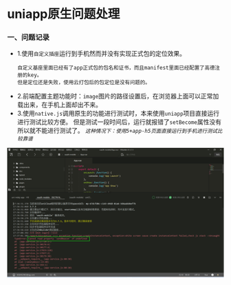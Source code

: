 # uniapp原生问题处理

### 一、问题记录

* 1.使用`自定义插座`运行到手机然而并没有实现正式包的定位效果。
    ```
    自定义基座里面已经有了app正式包的包名和证书，而且manifest里面已经配置了高德注册的key。
    但是定位还是失败，使用云打包后的包定位是没有问题的。
    ```
* 2.前端配置主题功能时：`image`图片的路径设置后，在浏览器上面可以正常加载出来，在手机上面却出不来。
* 3.使用`native.js`调用原生的功能进行测试时，本来使用`uniapp`项目直接运行进行测试比较方便。 但是测试一段时间后，运行就报错了`setBecome`属性没有所以就不能进行测试了。
  _`这种情况下：使用5+app-h5页面直接运行到手机进行测试比较靠谱`_

![](../../image/work/uniapp-原生.png)
